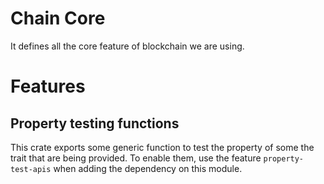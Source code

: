# Chain Core

It defines all the core feature of blockchain we are using.

# Features

## Property testing functions

This crate exports some generic function to test the property of some the trait
that are being provided. To enable them, use the feature `property-test-apis`
when adding the dependency on this module.
